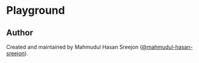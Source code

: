 # Playground

## Author

Created and maintained by Mahmudul Hasan Sreejon ([@mahmudul-hasan-sreejon](https://mahmudul-hasan-sreejon.com/)).
